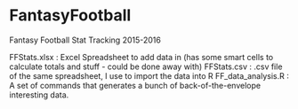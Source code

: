 # FantasyFootball
Fantasy Football Stat Tracking 2015-2016

FFStats.xlsx : Excel Spreadsheet to add data in (has some smart cells to calculate totals and stuff - could be done away with)
FFStats.csv : .csv file of the same spreadsheet, I use to import the data into R
FF_data_analysis.R : A set of commands that generates a bunch of back-of-the-envelope interesting data.
